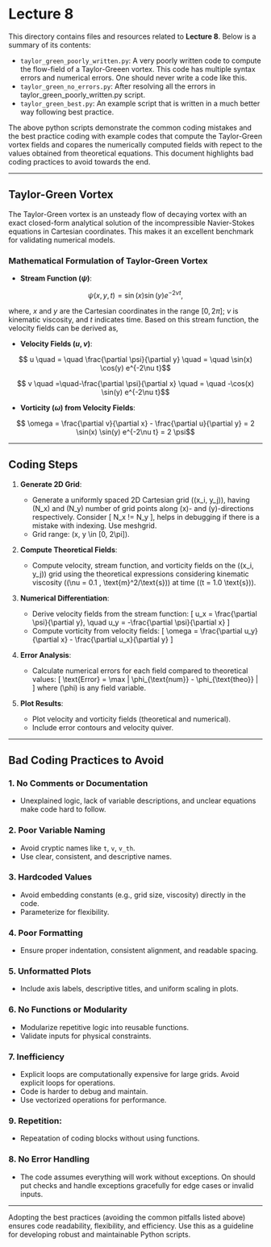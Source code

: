 # Lecture 8

This directory contains files and resources related to **Lecture 8**. Below is a summary of its contents:

- `taylor_green_poorly_written.py`: A very poorly written code to compute the flow-field of a Taylor-Greeen vortex. This code has multiple syntax errors and numerical errors. One should never write a code like this.
- `taylor_green_no_errors.py`: After resolving all the errors in taylor_green_poorly_written.py script.
- `taylor_green_best.py`: An example script that is written in a much better way following best practice.

The above python scripts demonstrate the common coding mistakes and the best practice coding with example codes that compute the Taylor-Green vortex fields and copares the numerically computed fields with repect to the values obtained from theoretical equations. This document highlights bad coding practices to avoid towards the end.

---

## Taylor-Green Vortex

The Taylor-Green vortex is an unsteady flow of decaying vortex with an exact closed-form analytical solution of the incompressible Navier-Stokes equations in Cartesian coordinates. This makes it an excellent benchmark for validating numerical models.

### Mathematical Formulation of Taylor-Green Vortex

- **Stream Function \($\psi$\)**:
```math
  \psi(x, y, t) = \sin(x) \sin(y) e^{-2\nu t} ,
```
   where, $x$ and $y$ are the Cartesian coordinates in the range $[0, 2\pi]$; $\nu$ is kinematic viscosity, and $t$ indicates time. Based on this stream function, the velocity fields can be derived as,

- **Velocity Fields \($u, v$\)**:
```math
  u \quad = \quad \frac{\partial \psi}{\partial y} \quad = \quad \sin(x) \cos(y) e^{-2\nu t}
```
```math
  v \quad =\quad-\frac{\partial \psi}{\partial x} \quad = \quad -\cos(x) \sin(y) e^{-2\nu t}
```

- **Vorticity ($\omega$) from Velocity Fields**:
```math
  \omega = \frac{\partial v}{\partial x} - \frac{\partial u}{\partial y} = 2 \sin(x) \sin(y) e^{-2\nu t} = 2 \psi
```

---

## Coding Steps

1. **Generate 2D Grid**:
   - Generate a uniformly spaced 2D Cartesian grid \((x_i, y_j)\), having \(N_x\) and \(N_y\) number of grid points along \(x\)- and \(y\)-directions respectively. Consider \[ N_x != N_y \], helps in debugging if there is a mistake with indexing. Use meshgrid.
   - Grid range: \(x, y \in [0, 2\pi]\).

2. **Compute Theoretical Fields**:
   - Compute velocity, stream function, and vorticity fields on the \((x_i, y_j)\) grid using the theoretical expressions considering kinematic viscosity (\(\nu = 0.1 \, \text{m}^2/\text{s}\)) at time (\(t = 1.0 \text{s}\)).

3. **Numerical Differentiation**:
   - Derive velocity fields from the stream function:
     \[
     u_x = \frac{\partial \psi}{\partial y}, \quad u_y = -\frac{\partial \psi}{\partial x}
     \]
   - Compute vorticity from velocity fields:
     \[
     \omega = \frac{\partial u_y}{\partial x} - \frac{\partial u_x}{\partial y}
     \]

4. **Error Analysis**:
   - Calculate numerical errors for each field compared to theoretical values:
     \[
     \text{Error} = \max | \phi_{\text{num}} - \phi_{\text{theo}} |
     \]
     where \(\phi\) is any field variable.

5. **Plot Results**:
   - Plot velocity and vorticity fields (theoretical and numerical).
   - Include error contours and velocity quiver.

---

## Bad Coding Practices to Avoid

### 1. **No Comments or Documentation**
   - Unexplained logic, lack of variable descriptions, and unclear equations make code hard to follow.

### 2. **Poor Variable Naming**
   - Avoid cryptic names like `t`, `v`, `v_th`.
   - Use clear, consistent, and descriptive names.

### 3. **Hardcoded Values**
   - Avoid embedding constants (e.g., grid size, viscosity) directly in the code.
   - Parameterize for flexibility.

### 4. **Poor Formatting**
   - Ensure proper indentation, consistent alignment, and readable spacing.

### 5. **Unformatted Plots**
   - Include axis labels, descriptive titles, and uniform scaling in plots.

### 6. **No Functions or Modularity**
   - Modularize repetitive logic into reusable functions.
   - Validate inputs for physical constraints.

### 7. **Inefficiency**
   - Explicit loops are computationally expensive for large grids. Avoid explicit loops for operations.
   - Code is harder to debug and maintain.
   - Use vectorized operations for performance.

### 9. **Repetition:**
   - Repeatation of coding blocks without using functions.

### 8. **No Error Handling**
   - The code assumes everything will work without exceptions. On should put checks and handle exceptions gracefully for edge cases or invalid inputs.

---

Adopting the best practices (avoiding the common pitfalls listed above) ensures code readability, flexibility, and efficiency. Use this as a guideline for developing robust and maintainable Python scripts.
